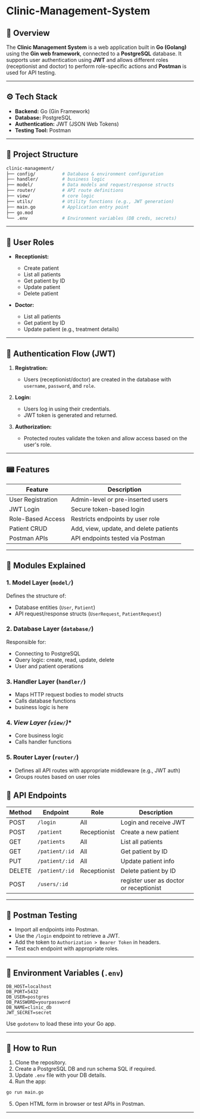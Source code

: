 # Clinic-Management-System



## 📌 Overview

The **Clinic Management System** is a web application built in **Go (Golang)** using the **Gin web framework**, connected to a **PostgreSQL** database. It supports user authentication using **JWT** and allows different roles (receptionist and doctor) to perform role-specific actions and **Postman** is used for API testing.

---

## ⚙️ Tech Stack

* **Backend:** Go (Gin Framework)
* **Database:** PostgreSQL
* **Authentication:** JWT (JSON Web Tokens)
* **Testing Tool:** Postman

---

## 🔂️ Project Structure

```bash
clinic-management/
├── config/          # Database & environment configuration
├── handler/         # business logic
├── model/           # Data models and request/response structs
├── router/          # API route definitions
├── view/            # core logic
├── utils/           # Utility functions (e.g., JWT generation)
├── main.go          # Application entry point
├── go.mod
└── .env             # Environment variables (DB creds, secrets)
```

---

## 👥 User Roles

* **Receptionist:**

  * Create patient
  * List all patients
  * Get patient by ID
  * Update patient
  * Delete patient

* **Doctor:**

  * List all patients
  * Get patient by ID
  * Update patient (e.g., treatment details)

---

## 🔐 Authentication Flow (JWT)

1. **Registration:**

   * Users (receptionist/doctor) are created in the database with `username`, `password`, and `role`.
2. **Login:**

   * Users log in using their credentials.
   * JWT token is generated and returned.
3. **Authorization:**

   * Protected routes validate the token and allow access based on the user's role.

---

## 📟 Features

| Feature           | Description                            |
| ----------------- | -------------------------------------- |
| User Registration | Admin-level or pre-inserted users      |
| JWT Login         | Secure token-based login               |
| Role-Based Access | Restricts endpoints by user role       |
| Patient CRUD      | Add, view, update, and delete patients |
| Postman APIs      | API endpoints tested via Postman       |

---

## 🧹 Modules Explained

### 1. **Model Layer (`model/`)**

Defines the structure of:

* Database entities (`User`, `Patient`)
* API request/response structs (`UserRequest`, `PatientRequest`)

### 2. **Database Layer (`database/`)**

Responsible for:

* Connecting to PostgreSQL
* Query logic: create, read, update, delete
* User and patient operations

### 3. **Handler Layer (`handler/`)**

* Maps HTTP request bodies to model structs
* Calls database  functions
* business logic is here

### 4. *View Layer (`view/`)**

* Core business logic
* Calls handler functions

### 5. **Router Layer (`router/`)**

* Defines all API routes with appropriate middleware (e.g., JWT auth)
* Groups routes based on user roles





## 🔀 API Endpoints

| Method | Endpoint       | Role         | Description                              |
| ------ | -------------- | ------------ | -----------------------------------------|
| POST   | `/login`       | All          | Login and receive JWT                    |
| POST   | `/patient`     | Receptionist | Create a new patient                     |
| GET    | `/patients`    | All          | List all patients                        |
| GET    | `/patient/:id` | All          | Get patient by ID                        |
| PUT    | `/patient/:id` | All          | Update patient info                      |
| DELETE | `/patient/:id` | Receptionist | Delete patient by ID                     |
| POST   | `/users/:id`   |              | register user as doctor or receptionist  |

---

## 🥺 Postman Testing

* Import all endpoints into Postman.
* Use the `/login` endpoint to retrieve a JWT.
* Add the token to `Authorization > Bearer Token` in headers.
* Test each endpoint with appropriate roles.

---

## 📏 Environment Variables (`.env`)

```env
DB_HOST=localhost
DB_PORT=5432
DB_USER=postgres
DB_PASSWORD=yourpassword
DB_NAME=clinic_db
JWT_SECRET=secret
```

Use `godotenv` to load these into your Go app.

---

## 🚀 How to Run

1. Clone the repository.
2. Create a PostgreSQL DB and run schema SQL if required.
3. Update `.env` file with your DB details.
4. Run the app:

```bash
go run main.go
```

5. Open HTML form in browser or test APIs in Postman.

---
